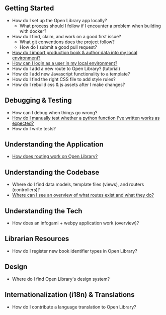 ## Getting Started

- How do I set up the Open Library app locally?
  - What process should I follow if I encounter a problem when building with docker?
- How do I find, claim, and work on a good first issue?
  - What git conventions does the project follow?
  - How do I submit a good pull request?
- [How do I import production book & author data into my local environment?](https://github.com/internetarchive/openlibrary/wiki/Loading-Production-Book-Data)
- [How can I login as a user in my local environment?](https://github.com/internetarchive/openlibrary/blob/master/CONTRIBUTING.md#logging-in-as-admin)
- How do I add a new route to Open Library? (tutorial)
- How do I add new Javascript functionality to a template?
- How do I find the right CSS file to add style rules?
- How do I rebuild css & js assets after I make changes?

## Debugging & Testing

- How can I debug when things go wrong?
- [How do I manually test whether a python function I've written works as expected?](https://github.com/internetarchive/openlibrary/wiki/Recipes#magic-incantation-accessing-webctx)
- How do I write tests?

## Understanding the Application

- [How does routing work on Open Library?](https://github.com/internetarchive/openlibrary/wiki/Frontend-Guide#the-lifecycle-of-a-network-request)

## Understanding the Codebase

- Where do I find data models, template files (views), and routers (controllers)? 
- [Where can I see an overview of what routes exist and what they do?](https://github.com/internetarchive/openlibrary/wiki/Endpoints#list-of-all-routes)

## Understanding the Tech

- How does an infogami + webpy application work (overview)?

## Librarian Resources

- How do I register new book identifier types in Open Library?

## Design

- Where do I find Open Library's design system?

## Internationalization (i18n) & Translations

- How do I contribute a language translation to Open Library?